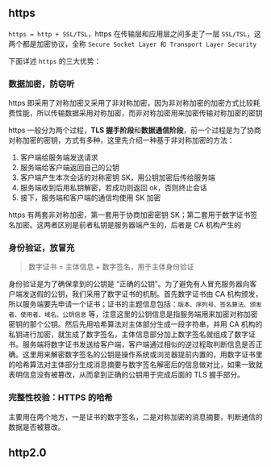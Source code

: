 ## https

`https = http + SSL/TSL`，https 在传输层和应用层之间多走了一层 `SSL/TSL`，这两个都是加密协议，全称 `Secure Socket Layer 和 Transport Layer Security`

下面详述 `https` 的三大优势：

### 数据加密，防窃听

https 即采用了对称加密又采用了非对称加密，因为非对称加密的加密方式比较耗费性能，所以传输数据采用对称加密，而非对称加密用来加密传输对称加密的密钥

https 一般分为两个过程，**TLS 握手阶段**和**数据通信阶段**，前一个过程是为了协商对称加密的密钥，方式有多种，这里先介绍一种基于非对称加密的方法：

1. 客户端给服务端发送请求
2. 服务端给客户端返回自己的公钥
3. 客户端产生本次会话的对称密钥 SK，用公钥加密后传给服务端
4. 服务端收到后用私钥解密，若成功则返回 ok，否则终止会话
5. 接下，服务端和客户端的通信均使用 SK 加密

https 有两套非对称加密，第一套用于协商加密密钥 SK；第二套用于数字证书签名加密。这两者区别是前者私钥是服务器端产生的，后者是 CA 机构产生的



### 身份验证，放冒充

> 数字证书 = 主体信息 + 数字签名，用于主体身份验证

身份验证是为了确保拿到的公钥是 “正确的公钥”。为了避免有人冒充服务器向客户端发送假的公钥，我们采用了数字证书的机制。首先数字证书由 CA 机构颁发，所以服务端要先申请一个证书；证书的主题信息包括：`版本、序列号、签名算法、颁发者、使用者、域名、公钥信息` 等，注意这里的公钥信息是指服务端用来加密对称加密密钥的那个公钥。然后先用哈希算法对主体部分生成一段字符串，并用 CA 机构的私钥进行加密，就生成了数字签名，主体信息部分加上数字签名就组成了数字证书。服务端将数字证书发送给客户端，客户端通过相似的逆过程取判断信息是否正确。这里用来解密数字签名的公钥是操作系统或浏览器提前内置的，用数字证书里的哈希算法对主体部分生成消息摘要与数字签名解密后的信息做对比，如果一致就表明信息没有被篡改，从而拿到正确的公钥用于完成后面的 TLS 握手部分。



### 完整性校验：HTTPS 的哈希

主要用在两个地方，一是证书的数字签名，二是对称加密的消息摘要，判断通信的数据是否被篡改。



## http2.0

